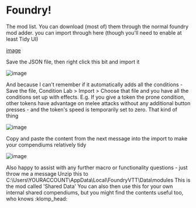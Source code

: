 # Foundry!
The mod list. You can download (most of) them through the normal foundry mod adder. you can import through here (though you'll need to enable at least Tidy UI)

[image](https://user-images.githubusercontent.com/40343141/114583234-4ce53e00-9c79-11eb-9ca3-6f9ddcb66aef.png)

Save the JSON file, then right click this bit and import it

![image](https://user-images.githubusercontent.com/40343141/114583278-5a022d00-9c79-11eb-811c-87c81c81e4c4.png)

And because I can't remember if it automatically adds all the conditions - Save the file, Condition Lab > Import > Choose that file and you have all the conditions set up with effects. E.g. If you give a token the prone condition, other tokens have advantage on melee attacks without any additional button presses - and the token's speed is temporarily set to zero. That kind of thing

![image](https://user-images.githubusercontent.com/40343141/114583322-62f2fe80-9c79-11eb-980a-5df6c693e5c9.png)

Copy and paste the content from the next message into the import to make your compendiums relatively tidy

![image](https://user-images.githubusercontent.com/40343141/114583359-6be3d000-9c79-11eb-8760-426c60b5c7d9.png)

Also happy to assist with any further macro or functionality questions - just throw me a message
Unzip this to C:\Users\YOURACCOUNT\AppData\Local\FoundryVTT\Data\modules
This is the mod called 'Shared Data' You can also then use this for your own internal shared compendiums, but you might find the contents useful too, who knows :klomp_head:
